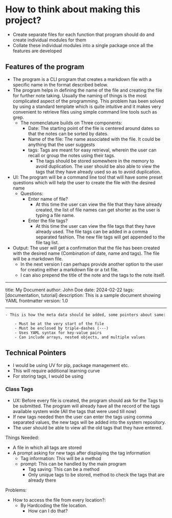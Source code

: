 # How to think about making this project?

- Create separate files for each function that program should do and create individual modules for them
- Collate these individual modules into a single package once all the features are developed

## Features of the program

- The program is a CLI program that creates a markdown file with a specific name in the format described below.
- The program helps in defining the name of the file and creating the file for further note taking. Usually the naming of things is the most complicated aspect of the programming. This problem has been solved by using a standard template which is quite intuitive and it makes very convenient to retrieve files using simple command line tools such as grep.
  - The nomenclature builds on Three components:
    - Date: The starting point of the file is centered around dates so that the notes can be sorted by dates.
    - Name of the file: The name associated with the file. It could be anything that the user suggests
    - tags: Tags are meant for easy retrieval, wherein the user can recall or group the notes using their tags.
      - The tags should be stored somewhere in the memory to avoid duplication. The user should be also able to view the tags that they have already used so as to avoid duplication.
- UI: The program will be a command line tool that will have some preset questions which will help the user to create the file with the desired name
  - Questions:
    - Enter name of file?
      - At this time the user can view the file that they have already created, the list of file names can get shorter as the user is typing a file name.
    - Enter the file tags?
      - At this time the user can view the file tags that they have already used. The file tags can be added in a comma separated fashion. The new file tags will get appended to the file tag list.
- Output: The user will get a confirmation that the file has been created with the desired name (Combination of date, name and tags). The file will be a markdown file.
  - In the next version I can perhaps provide another option to the user for creating either a markdown file or a txt file.
  - I can also prepend the title of the note and the tags to the note itself.

---

title: My Document
author: John Doe
date: 2024-02-22
tags: [documentation, tutorial]
description: This is a sample document showing YAML frontmatter
version: 1.0

---

    - This is how the meta data should be added, some pointers about same:

        - Must be at the very start of the file
        - Must be enclosed by triple-dashes (---)
        - Uses YAML syntax for key-value pairs
        - Can include arrays, nested objects, and multiple values

## Technical Pointers

- I would be using UV for pip, package management etc.
- This will require additional learning curve
- For storing tags, I would be using

### Class Tags

- UX: Before every file is created, the program should ask for the Tags to be submitted. The program will already have all the record of the tags available system wide (All the tags that were used till now)
- If new tags needed then the user can enter the tags using comma separated values, the new tags will be added into the system repository.
- The user should be able to view all the old tags that they have entered.

Things Needed:

- A file in which all tags are stored
- A prompt asking for new tags after displaying the tag information
  - Tag information: This will be a method
  - prompt: This can be handled by the main program
    - Tag saving: This can be a method
    - Only unique tags to be stored, method to check the tags that are already there

Problems:

- How to access the file from every location?:
  - By Hardcoding the file location.
    - How can I do that?
